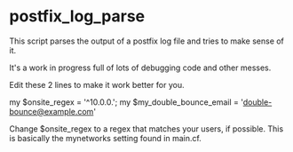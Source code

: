 # postfix_log_parse

This script parses the output of a postfix log file and tries to make sense of it.

It's a work in progress full of lots of debugging code and other messes.

Edit these 2 lines to make it work better for you.

  my $onsite_regex = '^10\.0\.0\.';
  my $my_double_bounce_email = 'double-bounce@example.com'

Change $onsite_regex to a regex that matches your users, if possible.  This is basically the mynetworks setting found in main.cf.
